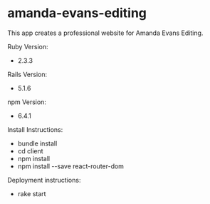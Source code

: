 # amanda-evans-editing

This app creates a professional website for Amanda Evans Editing.

Ruby Version:
* 2.3.3

Rails Version:
* 5.1.6

npm Version:
* 6.4.1

Install Instructions:
* bundle install
* cd client
* npm install
* npm install --save react-router-dom

Deployment instructions:
* rake start

